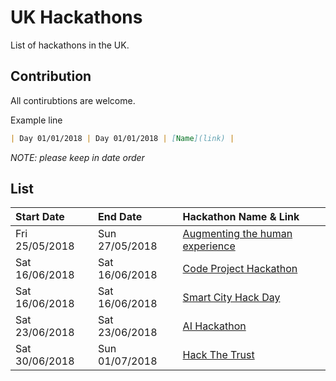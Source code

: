 # UK Hackathons

List of hackathons in the UK.

## Contribution

All contirubtions are welcome.

Example line

```markdown
| Day 01/01/2018 | Day 01/01/2018 | [Name](link) |
```

_NOTE: please keep in date order_

## List

| Start Date | End Date | Hackathon Name & Link |
| :--- | :--- | :--- |
| Fri 25/05/2018 | Sun 27/05/2018 | [Augmenting the human experience](https://www.eventbrite.co.uk/e/hackathon-augmenting-the-human-experience-in-partnership-with-localglobe-and-peltarion-registration-44594046995) |
| Sat 16/06/2018 | Sat 16/06/2018 | [Code Project Hackathon](https://www.meetup.com/Codecademy-London/events/246589950/) |
| Sat 16/06/2018 | Sat 16/06/2018 | [Smart City Hack Day](http://www.tnvan.org) |
| Sat 23/06/2018 | Sat 23/06/2018 | [AI Hackathon](https://consulting.qa.com/hackathon) |
| Sat 30/06/2018 | Sun 01/07/2018 | [Hack The Trust ](https://www.eventbrite.co.uk/e/hack-the-trust-pthack2018-tickets-43341677123?aff=es2) |
